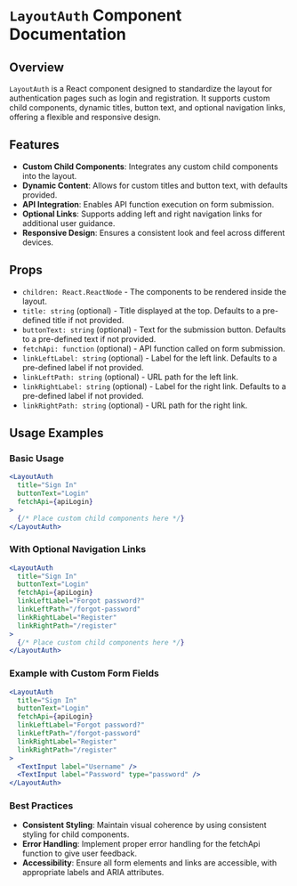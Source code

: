 # `LayoutAuth` Component Documentation

## Overview

`LayoutAuth` is a React component designed to standardize the layout for authentication pages such as login and registration. It supports custom child components, dynamic titles, button text, and optional navigation links, offering a flexible and responsive design.

## Features

- **Custom Child Components**: Integrates any custom child components into the layout.
- **Dynamic Content**: Allows for custom titles and button text, with defaults provided.
- **API Integration**: Enables API function execution on form submission.
- **Optional Links**: Supports adding left and right navigation links for additional user guidance.
- **Responsive Design**: Ensures a consistent look and feel across different devices.

## Props

- `children: React.ReactNode` - The components to be rendered inside the layout.
- `title: string` (optional) - Title displayed at the top. Defaults to a pre-defined title if not provided.
- `buttonText: string` (optional) - Text for the submission button. Defaults to a pre-defined text if not provided.
- `fetchApi: function` (optional) - API function called on form submission.
- `linkLeftLabel: string` (optional) - Label for the left link. Defaults to a pre-defined label if not provided.
- `linkLeftPath: string` (optional) - URL path for the left link.
- `linkRightLabel: string` (optional) - Label for the right link. Defaults to a pre-defined label if not provided.
- `linkRightPath: string` (optional) - URL path for the right link.

## Usage Examples

### Basic Usage

```jsx
<LayoutAuth
  title="Sign In"
  buttonText="Login"
  fetchApi={apiLogin}
>
  {/* Place custom child components here */}
</LayoutAuth>
```

### With Optional Navigation Links
```jsx
<LayoutAuth
  title="Sign In"
  buttonText="Login"
  fetchApi={apiLogin}
  linkLeftLabel="Forgot password?"
  linkLeftPath="/forgot-password"
  linkRightLabel="Register"
  linkRightPath="/register"
>
  {/* Place custom child components here */}
</LayoutAuth>
```

### Example with Custom Form Fields
```jsx
<LayoutAuth
  title="Sign In"
  buttonText="Login"
  fetchApi={apiLogin}
  linkLeftLabel="Forgot password?"
  linkLeftPath="/forgot-password"
  linkRightLabel="Register"
  linkRightPath="/register"
>
  <TextInput label="Username" />
  <TextInput label="Password" type="password" />
</LayoutAuth>

```

### Best Practices

- **Consistent Styling**: Maintain visual coherence by using consistent styling for child components.
- **Error Handling**: Implement proper error handling for the fetchApi function to give user feedback.
- **Accessibility**: Ensure all form elements and links are accessible, with appropriate labels and ARIA attributes.

